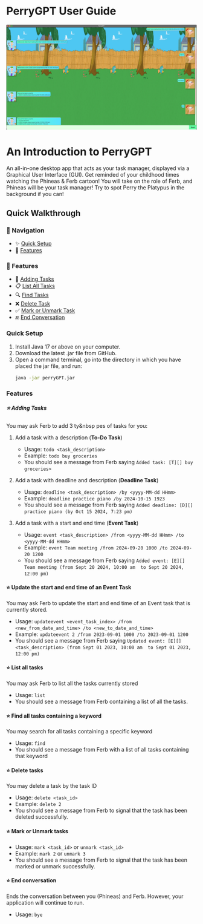 # PerryGPT User Guide
![img.png](img.png)

# An Introduction to PerryGPT
An all-in-one desktop app that acts as your task manager, displayed via a Graphical User Interface (GUI).
Get reminded of your childhood times watching the Phineas & Ferb cartoon! You will take on the role of 
Ferb, and Phineas will be your task manager! Try to spot Perry the Platypus in the background if you can!

## Quick Walkthrough

### 📌 Navigation
- ✨ [Quick Setup](#quick-setup)
- 🌟 [Features](#features)

### 🌟 Features
- 🚀 [Adding Tasks](#adding-tasks)
- 📋 [List All Tasks](#list-all-tasks)
- 🔍 [Find Tasks](#find-all-tasks-containing-a-keyword)
- ❌ [Delete Task](#delete-tasks)
- ✅ [Mark or Unmark Task](#mark-or-unmark-tasks)
- 🔚 [End Conversation](#end-conversation)


### Quick Setup
1. Install Java 17 or above on your computer.
2. Download the latest .jar file from GitHub.
3. Open a command terminal, go into the directory in which you have placed the jar file, and run: 
    ```sh
    java -jar perryGPT.jar

### Features

##### ⭐ Adding Tasks
You may ask Ferb to add 3 ty&nbsp pes of tasks for you:
1. Add a task with a description (**To-Do Task**)
   * Usage: `todo <task_description>`
   * Example: `todo buy groceries`
   * You should see a message from Ferb saying `Added task: [T][] buy groceries>`

2. Add a task with deadline and description (**Deadline Task**)
   * Usage: `deadline <task_description> /by <yyyy-MM-dd HHmm>`
   * Example: `deadline practice piano /by 2024-10-15 1923`
   * You should see a message from Ferb saying `Added deadline: [D][] practice piano (by Oct 15 2024, 7:23 pm)`

3. Add a task with a start and end time (**Event Task**)
   * Usage: `event <task_description> /from <yyyy-MM-dd HHmm> /to <yyyy-MM-dd HHmm>`
   * Example: `event Team meeting /from 2024-09-20 1000 /to 2024-09-20 1200`
   * You should see a message from Ferb saying `Added event: [E][] Team meeting (from Sept 20 2024, 10:00 am 
   to Sept 20 2024, 12:00 pm)`

#### ⭐ Update the start and end time of an Event Task
You may ask Ferb to update the start and end time of an Event task that is currently stored.
  * Usage: `updateevent <event_task_index> /from <new_from_date_and_time> /to <new_to_date_and_time>` 
  * Example: `updateevent 2 /from 2023-09-01 1000 /to 2023-09-01 1200`
  * You should see a message from Ferb saying `Updated event: [E][] <task_description> (from Sept 01 2023, 10:00 am 
  to Sept 01 2023, 12:00 pm)` 

#### ⭐ List all tasks
You may ask Ferb to list all the tasks currently stored
   * Usage: `list`
   * You should see a message from Ferb containing a list of all the tasks. 

#### ⭐ Find all tasks containing a keyword
You may search for all tasks containing a specific keyword
   * Usage: `find`
   * You should see a message from Ferb with a list of all tasks containing that keyword

#### ⭐ Delete tasks
You may delete a task by the task ID
   * Usage: `delete <task_id>`
   * Example: `delete 2`
   * You should see a message from Ferb to signal that the task has been deleted successfully.

#### ⭐ Mark or Unmark tasks
   * Usage: `mark <task_id>` or `unmark <task_id>` 
   * Example: `mark 2` or `unmark 3`
   * You should see a message from Ferb to signal that the task has been marked or unmark successfully.

#### ⭐ End conversation
Ends the conversation between you (Phineas) and Ferb. However, your application will continue to run.
   * Usage: `bye`
